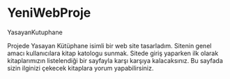 # YeniWebProje
YasayanKutuphane   

Projede Yasayan Kütüphane isimli bir web site tasarladım. Sitenin genel amacı kullanıcılara kitap katologu sunmak. 
Sitede giriş yaparken ilk olarak kitaplarımızın listelendiği bir sayfayla karşı karşıya kalacaksınız. 
Bu sayfada sizin ilginizi çekecek kitaplara yorum yapabilirsiniz.
